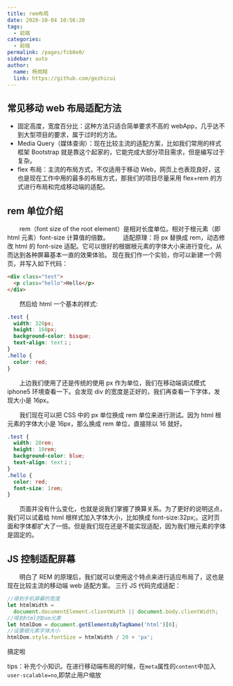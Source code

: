```yaml
---
title: rem布局
date: 2020-10-04 10:56:20
tags:
  - 前端
categories:
  - 前端
permalink: /pages/fcb0e0/
sidebar: auto
author:
  name: 杨雨翔
  link: https://github.com/gezhicui
---
```


## 常见移动 web 布局适配方法

- 固定高度，宽度百分比：这种方法只适合简单要求不高的 webApp，几乎达不到大型项目的要求，属于过时的方法。
- Media Query（媒体查询）：现在比较主流的适配方案，比如我们常用的样式框架 Bootstrap 就是靠这个起家的，它能完成大部分项目需求，但是编写过于复杂。
- flex 布局：主流的布局方式，不仅适用于移动 Web，网页上也表现良好，这也是现在工作中用的最多的布局方式，那我们的项目尽量采用 flex+rem 的方式进行布局和完成移动端的适配。

## rem 单位介绍

&emsp;&emsp;rem（font size of the root element）是相对长度单位。相对于根元素（即 html 元素）font-size 计算值的倍数。
&emsp;&emsp;适配原理：将 px 替换成 rem，动态修改 html 的 font-size 适配。它可以很好的根据根元素的字体大小来进行变化，从而达到各种屏幕基本一直的效果体验。
现在我们作一个实验，你可以新建一个网页，并写入如下代码：

```html
<div class="test">
  <p class="hello">Hello</p>
</div>
```

&emsp;&emsp;然后给 html 一个基本的样式:

```css
.test {
  width: 320px;
  height: 160px;
  background-color: bisque;
  text-align: text；;
}
.hello {
  color: red;
}
```

&emsp;&emsp;上边我们使用了还是传统的使用 px 作为单位，我们在移动端调试模式 iphone5 环境查看一下。会发现 div 的宽度是正好的，我们再查看一下字体，发现大小是 16px。

&emsp;&emsp;我们现在可以把 CSS 中的 px 单位换成 rem 单位来进行测试。因为 html 根元素的字体大小是 16px，那么换成 rem 单位，直接除以 16 就好。

```css
.test {
  width: 20rem;
  height: 10rem;
  background-color: blue;
  text-align: text；;
}
.hello {
  color: red;
  font-size: 1rem;
}
```

&emsp;&emsp;页面并没有什么变化，也就是说我们掌握了换算关系。为了更好的说明这点，我们可以试着给 html 根样式加入字体大小，比如换成 font-size:32px;。这时页面和字体都扩大了一倍。但是我们现在还是不能实现适配，因为我们根元素的字体是固定的。

## JS 控制适配屏幕

&emsp;&emsp;明白了 REM 的原理后，我们就可以使用这个特点来进行适应布局了，这也是现在比较主流的移动端 web 适配方案。 三行 JS 代码完成适配：

```js
//得到手机屏幕的宽度
let htmlWidth =
  document.documentElement.clientWidth || document.body.clientWidth;
//得到html的Dom元素
let htmlDom = document.getElementsByTagName('html')[0];
//设置根元素字体大小
htmlDom.style.fontSize = htmlWidth / 20 + 'px';
```

搞定啦

tips：补充个小知识。在进行移动端布局的时候，在`meta`属性的`content`中加入`user-scalable=no`,即禁止用户缩放
